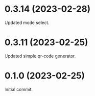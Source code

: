 # 0.3.14 (2023-02-28)

Updated mode select.

# 0.3.11 (2023-02-25)

Updated simple qr-code generator.

# 0.1.0 (2023-02-25)

Initial commit.
